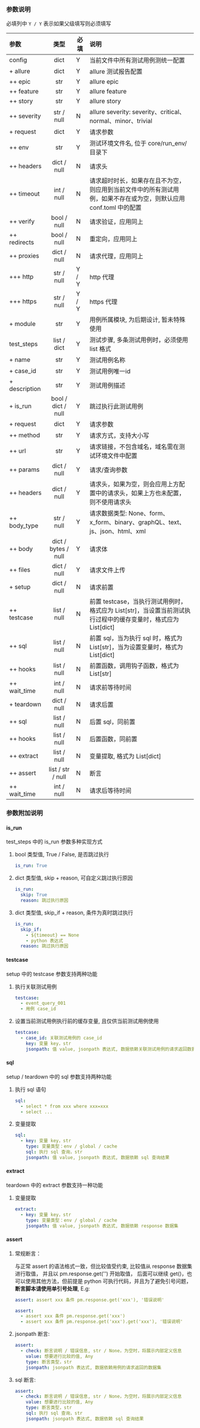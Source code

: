 ### 参数说明

必填列中 `Y / Y` 表示如果父级填写则必须填写

| 参数            |         类型          | 必填    | 说明                                                                       |
|:--------------|:-------------------:|-------|:-------------------------------------------------------------------------|
| config        |        dict         | Y     | 当前文件中所有测试用例测统一配置                                                         |
| + allure      |        dict         | Y     | allure 测试报告配置                                                            |
| ++ epic       |         str         | Y     | allure epic                                                              |
| ++ feature    |         str         | Y     | allure feature                                                           |
| ++ story      |         str         | Y     | allure story                                                             |
| ++ severity   |     str / null      | N     | allure severity: severity、critical、normal、minor、trivial                  |
| + request     |        dict         | Y     | 请求参数                                                                     |
| ++ env        |         str         | Y     | 测试环境文件名, 位于 core/run_env/ 目录下                                            |
| ++ headers    |     dict / null     | N     | 请求头                                                                      |
| ++ timeout    |     int / null      | N     | 请求超时时长，如果存在且不为空，则应用到当前文件中的所有测试用例，如果不存在或为空，则默认应用 conf.toml 中的配置           |
| ++ verify     |     bool / null     | N     | 请求验证，应用同上                                                                |
| ++ redirects  |     bool / null     | N     | 重定向，应用同上                                                                 |
| ++ proxies    |     dict / null     | N     | 请求代理，应用同上                                                                |
| +++ http      |     str / null      | Y / Y | http 代理                                                                  |
| +++ https     |     str / null      | Y / Y | https 代理                                                                 |                                                                  |
| + module      |         str         | Y     | 用例所属模块, 为后期设计, 暂未特殊使用                                                    |
| test_steps    |     list / dict     | Y     | 测试步骤, 多条测试用例时，必须使用 list 格式                                               |
| + name        |         str         | Y     | 测试用例名称                                                                   |
| + case_id     |         str         | Y     | 测试用例唯一id                                                                 |
| + description |         str         | Y     | 测试用例描述                                                                   |
| + is_run      | bool / dict / null  | Y     | 跳过执行此测试用例                                                                |
| + request     |        dict         | Y     | 请求参数                                                                     |
| ++ method     |         str         | Y     | 请求方式，支持大小写                                                               |
| ++ url        |         str         | Y     | 请求链接，不包含域名，域名需在测试环境文件中配置                                                 |
| ++ params     |     dict / null     | Y     | 请求/查询参数                                                                  |
| ++ headers    |     dict / null     | Y     | 请求头，如果为空，则会应用上方配置中的请求头，如果上方也未配置，则不使用请求头                                  |
| ++ body_type  |     str / null      | Y     | 请求数据类型: None、form、x_form、binary、graphQL、text、js、json、html、xml            |
| ++ body       | dict / bytes / null | Y     | 请求体                                                                      |
| ++ files      |     dict / null     | Y     | 请求文件上传                                                                   |
| + setup       |     dict / null     | N     | 请求前置                                                                     |
| ++ testcase   |     list / null     | N     | 前置 testcase，当执行测试用例时，格式应为 List\[str]，当设置当前测试执行过程中的缓存变量时，格式应为 List\[dict] |  
| ++ sql        |     list / null     | N     | 前置 sql，当为执行 sql 时，格式为 List\[str]，当为设置变量时，格式为 List\[dict]                 |                                                              |
| ++ hooks      |     list / null     | N     | 前置函数，调用钩子函数，格式为 List\[str]                                               |
| ++ wait_time  |     int / null      | N     | 请求前等待时间                                                                  |
| + teardown    |     dict / null     | N     | 请求后置                                                                     |
| ++ sql        |     list / null     | N     | 后置 sql，同前置                                                               |
| ++ hooks      |     list / null     | N     | 后置函数，同前置                                                                 |
| ++ extract    |     list / null     | N     | 变量提取, 格式为 List\[dict]                                                    |
| ++ assert     |  list / str / null  | N     | 断言                                                                       |                                                        |
| ++ wait_time  |     int / null      | N     | 请求后等待时间                                                                  |

### 参数附加说明

#### is_run

test_steps 中的 is_run 参数多种实现方式

1. bool 类型值, True / False, 是否跳过执行

    ```yaml
    is_run: True
    ```

2. dict 类型值, skip + reason, 可自定义跳过执行原因

    ```yaml
    is_run:
      skip: True
      reason: 跳过执行原因
    ```

3. dict 类型值, skip_if + reason, 条件为真时跳过执行

    ```yaml
    is_run:
      skip_if:
        - ${timeout} == None
        - python 表达式
      reason: 跳过执行原因
    ```

#### testcase

setup 中的 testcase 参数支持两种功能

1. 执行关联测试用例

    ```yaml
    testcase:
      - event_query_001
      - 用例 case_id
    ```

2. 设置当前测试用例执行前的缓存变量, 且仅供当前测试用例使用

    ```yaml
    testcase:
      - case_id: 关联测试用例的 case_id
        key: 变量 key，str
        jsonpath: 值 value, jsonpath 表达式, 数据依赖关联测试用例的请求返回数据集
    ```

#### sql

setup / teardown 中的 sql 参数支持两种功能

1. 执行 sql 语句

    ```yaml
    sql:
      - select * from xxx where xxx=xxx
      - select ...
    ```

2. 变量提取

    ```yaml
    sql:
      - key: 变量 key，str
        type: 变量类型：env / global / cache
        sql: 执行 sql 查询，str
        jsonpath: 值 value, jsonpath 表达式, 数据依赖 sql 查询结果
    ```

#### extract

teardown 中的 extract 参数支持一种功能

1. 变量提取

    ```yaml
    extract:
      - key: 变量 key，str
        type: 变量类型：env / global / cache
        jsonpath: 值 value, jsonpath 表达式, 数据依赖 response 数据集
    ```

#### assert

1. 常规断言：

   与正常 assert 的语法格式一致，但比较值受约束, 比较值从 response 数据集进行取值， 并且以 pm.response.get('') 开始取值，
   后面可以继续 get()，也可以使用其他方法，但前提是 python 可执行代码，并且为了避免引号问题，**断言脚本请使用单引号处理**,
   E.g:

    ```yaml
    assert: assert xxx 条件 pm.response.get('xxx'), '错误说明'
    ```

    ```yaml
    assert:
      - assert xxx 条件 pm.response.get('xxx')
      - assert xxx 条件 pm.response.get('xxx').get('xxx'), '错误说明'
    ```

2. jsonpath 断言:

   ```yaml
   assert:
     - check: 断言说明 / 错误信息, str / None，为空时，将展示内部定义信息
       value: 想要进行比较的值, Any
       type: 断言类型，str
       jsonpath: jsonpath 表达式, 数据依赖用例的请求返回的数据集
   ```

3. sql 断言:

   ```yaml
   assert:
     - check: 断言说明 / 错误信息, str / None，为空时，将展示内部定义信息
       value: 想要进行比较的值, Any
       type: 断言类型，str
       sql: 执行 sql 查询，str
       jsonpath: jsonpath 表达式, 数据依赖 sql 查询结果
   ```
